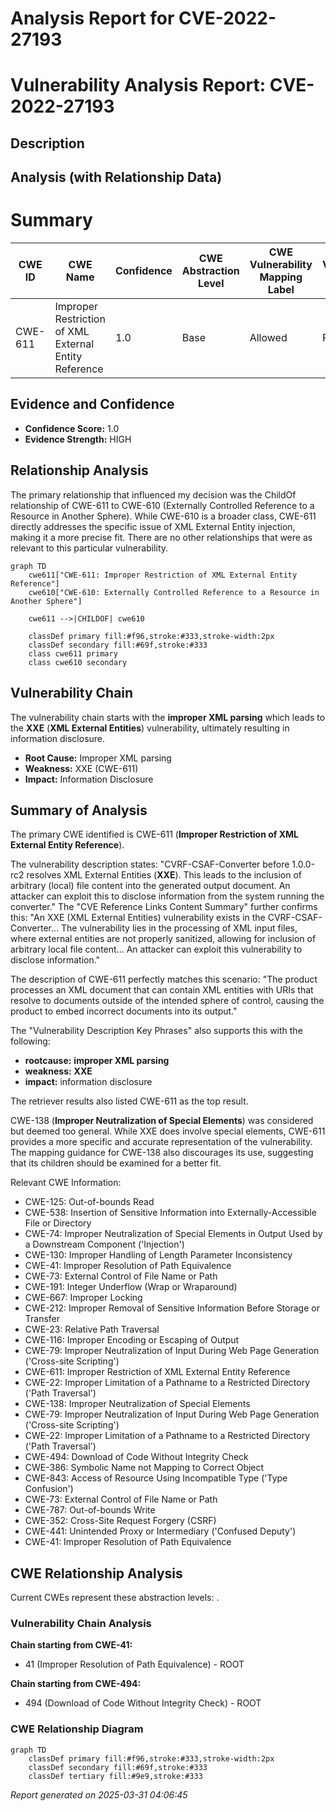 # Analysis Report for CVE-2022-27193

# Vulnerability Analysis Report: CVE-2022-27193

## Description



## Analysis (with Relationship Data)

# Summary
| CWE ID | CWE Name | Confidence | CWE Abstraction Level | CWE Vulnerability Mapping Label | CWE-Vulnerability Mapping Notes |
|---|---|---|---|---|---|
| CWE-611 | Improper Restriction of XML External Entity Reference | 1.0 | Base | Allowed | Primary CWE |

## Evidence and Confidence

*   **Confidence Score:** 1.0
*   **Evidence Strength:** HIGH

## Relationship Analysis
The primary relationship that influenced my decision was the ChildOf relationship of CWE-611 to CWE-610 (Externally Controlled Reference to a Resource in Another Sphere). While CWE-610 is a broader class, CWE-611 directly addresses the specific issue of XML External Entity injection, making it a more precise fit. There are no other relationships that were as relevant to this particular vulnerability.

```mermaid
graph TD
    cwe611["CWE-611: Improper Restriction of XML External Entity Reference"]
    cwe610["CWE-610: Externally Controlled Reference to a Resource in Another Sphere"]
    
    cwe611 -->|CHILDOF| cwe610
    
    classDef primary fill:#f96,stroke:#333,stroke-width:2px
    classDef secondary fill:#69f,stroke:#333
    class cwe611 primary
    class cwe610 secondary
```

## Vulnerability Chain
The vulnerability chain starts with the **improper XML parsing** which leads to the **XXE** (**XML External Entities**) vulnerability, ultimately resulting in information disclosure.
  - **Root Cause:** Improper XML parsing
  - **Weakness:** XXE (CWE-611)
  - **Impact:** Information Disclosure

## Summary of Analysis
The primary CWE identified is CWE-611 (**Improper Restriction of XML External Entity Reference**).

The vulnerability description states: "CVRF-CSAF-Converter before 1.0.0-rc2 resolves XML External Entities (**XXE**). This leads to the inclusion of arbitrary (local) file content into the generated output document. An attacker can exploit this to disclose information from the system running the converter." The "CVE Reference Links Content Summary" further confirms this: "An XXE (XML External Entities) vulnerability exists in the CVRF-CSAF-Converter... The vulnerability lies in the processing of XML input files, where external entities are not properly sanitized, allowing for inclusion of arbitrary local file content... An attacker can exploit this vulnerability to disclose information."

The description of CWE-611 perfectly matches this scenario: "The product processes an XML document that can contain XML entities with URIs that resolve to documents outside of the intended sphere of control, causing the product to embed incorrect documents into its output."

The "Vulnerability Description Key Phrases" also supports this with the following:
- **rootcause:** **improper XML parsing**
- **weakness:** **XXE**
- **impact:** information disclosure

The retriever results also listed CWE-611 as the top result.

CWE-138 (**Improper Neutralization of Special Elements**) was considered but deemed too general. While XXE does involve special elements, CWE-611 provides a more specific and accurate representation of the vulnerability. The mapping guidance for CWE-138 also discourages its use, suggesting that its children should be examined for a better fit.

Relevant CWE Information:
*   CWE-125: Out-of-bounds Read
*   CWE-538: Insertion of Sensitive Information into Externally-Accessible File or Directory
*   CWE-74: Improper Neutralization of Special Elements in Output Used by a Downstream Component ('Injection')
*   CWE-130: Improper Handling of Length Parameter Inconsistency
*   CWE-41: Improper Resolution of Path Equivalence
*   CWE-73: External Control of File Name or Path
*   CWE-191: Integer Underflow (Wrap or Wraparound)
*   CWE-667: Improper Locking
*   CWE-212: Improper Removal of Sensitive Information Before Storage or Transfer
*   CWE-23: Relative Path Traversal
*   CWE-116: Improper Encoding or Escaping of Output
*   CWE-79: Improper Neutralization of Input During Web Page Generation ('Cross-site Scripting')
*   CWE-611: Improper Restriction of XML External Entity Reference
*   CWE-22: Improper Limitation of a Pathname to a Restricted Directory ('Path Traversal')
*   CWE-138: Improper Neutralization of Special Elements
*   CWE-79: Improper Neutralization of Input During Web Page Generation ('Cross-site Scripting')
*   CWE-22: Improper Limitation of a Pathname to a Restricted Directory ('Path Traversal')
*   CWE-494: Download of Code Without Integrity Check
*   CWE-386: Symbolic Name not Mapping to Correct Object
*   CWE-843: Access of Resource Using Incompatible Type ('Type Confusion')
*   CWE-73: External Control of File Name or Path
*   CWE-787: Out-of-bounds Write
*   CWE-352: Cross-Site Request Forgery (CSRF)
*   CWE-441: Unintended Proxy or Intermediary ('Confused Deputy')
*   CWE-41: Improper Resolution of Path Equivalence


## CWE Relationship Analysis

Current CWEs represent these abstraction levels: .


### Vulnerability Chain Analysis

**Chain starting from CWE-41:**
- 41 (Improper Resolution of Path Equivalence) - ROOT


**Chain starting from CWE-494:**
- 494 (Download of Code Without Integrity Check) - ROOT



### CWE Relationship Diagram

```mermaid
graph TD
    classDef primary fill:#f96,stroke:#333,stroke-width:2px
    classDef secondary fill:#69f,stroke:#333
    classDef tertiary fill:#9e9,stroke:#333
```



*Report generated on 2025-03-31 04:06:45*
